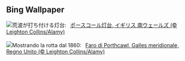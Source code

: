 ## Bing Wallpaper
![](https://www.bing.com/th?id=OHR.PorthcawlLighthouse_JA-JP3933854148_UHD.jpg&w=1000)荒波が打ち付ける灯台:&nbsp;&ensp;[ポースコール灯台, イギリス 南ウェールズ (© Leighton Collins/Alamy)](https://www.bing.com/th?id=OHR.PorthcawlLighthouse_JA-JP3933854148_UHD.jpg)
<br><br/>
![](https://www.bing.com/th?id=OHR.PorthcawlLighthouse_IT-IT6522253839_UHD.jpg&w=1000)Mostrando la rotta dal 1860:&nbsp;&ensp;[Faro di Porthcawl, Galles meridionale, Regno Unito (© Leighton Collins/Alamy)](https://www.bing.com/th?id=OHR.PorthcawlLighthouse_IT-IT6522253839_UHD.jpg)
<br><br/>
